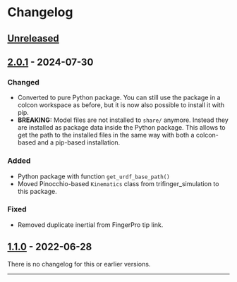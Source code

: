 # Changelog

## [Unreleased]

## [2.0.1] - 2024-07-30
### Changed
- Converted to pure Python package.  You can still use the package in a colcon workspace
  as before, but it is now also possible to install it with pip.
- **BREAKING:** Model files are not installed to `share/` anymore.  Instead they are
  installed as package data inside the Python package.  This allows to get the
  path to the installed files in the same way with both a colcon-based and a pip-based
  installation.

### Added
- Python package with function `get_urdf_base_path()`
- Moved Pinocchio-based `Kinematics` class from trifinger_simulation to this package.

### Fixed
- Removed duplicate inertial from FingerPro tip link.

## [1.1.0] - 2022-06-28

There is no changelog for this or earlier versions.

---

[Unreleased]: https://github.com/open-dynamic-robot-initiative/robot_properties_fingers/compare/v2.0.1...HEAD
[2.0.1]: https://github.com/open-dynamic-robot-initiative/robot_properties_fingers/compare/v1.1.0...v2.0.1
[1.1.0]: https://github.com/open-dynamic-robot-initiative/robot_properties_fingers/releases/tag/v1.1.0
